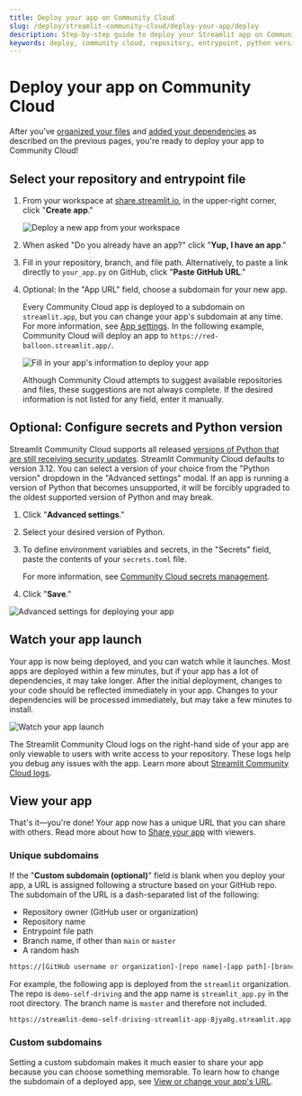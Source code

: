 ```yaml
---
title: Deploy your app on Community Cloud
slug: /deploy/streamlit-community-cloud/deploy-your-app/deploy
description: Step-by-step guide to deploy your Streamlit app on Community Cloud including repository selection, configuration, and deployment process.
keywords: deploy, community cloud, repository, entrypoint, python version, secrets, subdomain, deployment process
---
```


# Deploy your app on Community Cloud

After you've [organized your files](/deploy/streamlit-community-cloud/deploy-your-app/file-organization) and [added your dependencies](/deploy/streamlit-community-cloud/deploy-your-app/app-dependencies) as described on the previous pages, you're ready to deploy your app to Community Cloud!

## Select your repository and entrypoint file

1. From your workspace at <a href="https://share.streamlit.io" target="_blank">share.streamlit.io</a>, in the upper-right corner, click "**Create app**."

   ![Deploy a new app from your workspace](/images/streamlit-community-cloud/deploy-empty-new-app.png)

1. When asked "Do you already have an app?" click "**Yup, I have an app**."
1. Fill in your repository, branch, and file path. Alternatively, to paste a link directly to `your_app.py` on GitHub, click "**Paste GitHub URL**."
1. Optional: In the "App URL" field, choose a subdomain for your new app.

   Every Community Cloud app is deployed to a subdomain on `streamlit.app`, but you can change your app's subdomain at any time. For more information, see [App settings](/deploy/streamlit-community-cloud/manage-your-app/app-settings). In the following example, Community Cloud will deploy an app to `https://red-balloon.streamlit.app/`.

   ![Fill in your app's information to deploy your app](/images/streamlit-community-cloud/deploy-an-app.png)

   Although Community Cloud attempts to suggest available repositories and files, these suggestions are not always complete. If the desired information is not listed for any field, enter it manually.

## Optional: Configure secrets and Python version

<Note>

Streamlit Community Cloud supports all released [versions of Python that are still receiving security updates](https://devguide.python.org/versions/). Streamlit Community Cloud defaults to version 3.12. You can select a version of your choice from the "Python version" dropdown in the "Advanced settings" modal. If an app is running a version of Python that becomes unsupported, it will be forcibly upgraded to the oldest supported version of Python and may break.

</Note>

1. Click "**Advanced settings**."
1. Select your desired version of Python.
1. To define environment variables and secrets, in the "Secrets" field, paste the contents of your `secrets.toml` file.

   For more information, see [Community Cloud secrets management](/deploy/streamlit-community-cloud/deploy-your-app/secrets-management).

1. Click "**Save**."

<div style={{ maxWidth: '70%', margin: 'auto' }}>
<Image alt="Advanced settings for deploying your app" src="/images/streamlit-community-cloud/deploy-an-app-advanced.png" />
</div>

## Watch your app launch

Your app is now being deployed, and you can watch while it launches. Most apps are deployed within a few minutes, but if your app has a lot of dependencies, it may take longer. After the initial deployment, changes to your code should be reflected immediately in your app. Changes to your dependencies will be processed immediately, but may take a few minutes to install.

![Watch your app launch](/images/streamlit-community-cloud/deploy-an-app-provisioning.png)

<Note>

The Streamlit Community Cloud logs on the right-hand side of your app are only viewable to users with write access to your repository. These logs help you debug any issues with the app. Learn more about [Streamlit Community Cloud logs](/deploy/streamlit-community-cloud/manage-your-app#cloud-logs).

</Note>

<a name="your-app-url"></a>

## View your app

That's it&mdash;you're done! Your app now has a unique URL that you can share with others. Read more about how to [Share your app](/deploy/streamlit-community-cloud/share-your-app) with viewers.

### Unique subdomains

If the "**Custom subdomain (optional)**" field is blank when you deploy your app, a URL is assigned following a structure based on your GitHub repo. The subdomain of the URL is a dash-separated list of the following:

- Repository owner (GitHub user or organization)
- Repository name
- Entrypoint file path
- Branch name, if other than `main` or `master`
- A random hash

```bash
https://[GitHub username or organization]-[repo name]-[app path]-[branch name]-[short hash].streamlit.app
```

For example, the following app is deployed from the `streamlit` organization. The repo is `demo-self-driving` and the app name is `streamlit_app.py` in the root directory. The branch name is `master` and therefore not included.

```bash
https://streamlit-demo-self-driving-streamlit-app-8jya0g.streamlit.app
```

### Custom subdomains

Setting a custom subdomain makes it much easier to share your app because you can choose something memorable. To learn how to change the subdomain of a deployed app, see [View or change your app's URL](/deploy/streamlit-community-cloud/manage-your-app/app-settings#view-or-change-your-apps-url).

